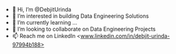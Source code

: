 - 👋 Hi, I’m @DebjitUrinda
- 👀 I’m interested in building Data Engineering Solutions
- 🌱 I’m currently learning ...
- 💞️ I’m looking to collaborate on Data Engineering Projects
- 📫 Reach me on LinkedIn <www.linkedin.com/in/debjit-urinda-97994b188>

<!---
DebjitUrinda/DebjitUrinda is a ✨ special ✨ repository because its `README.md` (this file) appears on your GitHub profile.
You can click the Preview link to take a look at your changes.
--->
